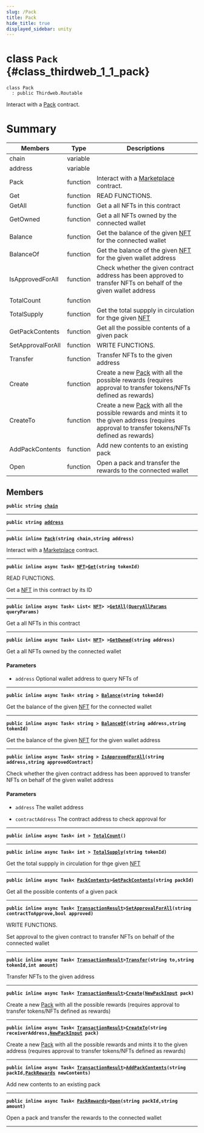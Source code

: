 ```yaml
---
slug: /Pack
title: Pack
hide_title: true
displayed_sidebar: unity
---
```


# class `Pack` {#class_thirdweb_1_1_pack}

```
class Pack
  : public Thirdweb.Routable
```

Interact with a [Pack](#class_thirdweb_1_1_pack) contract.

# Summary

| Members           | Type     | Descriptions                                                                                                                                                                 |
| ----------------- | -------- | ---------------------------------------------------------------------------------------------------------------------------------------------------------------------------- |
| chain             | variable |                                                                                                                                                                              |
| address           | variable |                                                                                                                                                                              |
| Pack              | function | Interact with a [Marketplace](docs/unity/Marketplace.md#class_thirdweb_1_1_marketplace) contract.                                                                            |
| Get               | function | READ FUNCTIONS.                                                                                                                                                              |
| GetAll            | function | Get a all NFTs in this contract                                                                                                                                              |
| GetOwned          | function | Get a all NFTs owned by the connected wallet                                                                                                                                 |
| Balance           | function | Get the balance of the given [NFT](docs/unity/NFT.md#struct_thirdweb_1_1_n_f_t) for the connected wallet                                                                     |
| BalanceOf         | function | Get the balance of the given [NFT](docs/unity/NFT.md#struct_thirdweb_1_1_n_f_t) for the given wallet address                                                                 |
| IsApprovedForAll  | function | Check whether the given contract address has been approved to transfer NFTs on behalf of the given wallet address                                                            |
| TotalCount        | function |                                                                                                                                                                              |
| TotalSupply       | function | Get the total suppply in circulation for thge given [NFT](docs/unity/NFT.md#struct_thirdweb_1_1_n_f_t)                                                                       |
| GetPackContents   | function | Get all the possible contents of a given pack                                                                                                                                |
| SetApprovalForAll | function | WRITE FUNCTIONS.                                                                                                                                                             |
| Transfer          | function | Transfer NFTs to the given address                                                                                                                                           |
| Create            | function | Create a new [Pack](#class_thirdweb_1_1_pack) with all the possible rewards (requires approval to transfer tokens/NFTs defined as rewards)                                   |
| CreateTo          | function | Create a new [Pack](#class_thirdweb_1_1_pack) with all the possible rewards and mints it to the given address (requires approval to transfer tokens/NFTs defined as rewards) |
| AddPackContents   | function | Add new contents to an existing pack                                                                                                                                         |
| Open              | function | Open a pack and transfer the rewards to the connected wallet                                                                                                                 |

## Members

**`public string `[`chain`](#class_thirdweb_1_1_pack_1ae65c4c6bbb9e1fc75686d4fb25274ed4)**

---

**`public string `[`address`](#class_thirdweb_1_1_pack_1a2e01eadb1290eba35178ac00df897abc)**

---

**`public inline `[`Pack`](#class_thirdweb_1_1_pack_1a4a0bbffb978806b89364ee73ff0c6c65)`(string chain,string address)`**

Interact with a [Marketplace](docs/unity/Marketplace.md#class_thirdweb_1_1_marketplace) contract.

---

**`public inline async Task< `[`NFT`](docs/unity/NFT.md#struct_thirdweb_1_1_n_f_t)`>`[`Get`](#class_thirdweb_1_1_pack_1a2a863624446e14f14a2f66c523d0ebd2)`(string tokenId)`**

READ FUNCTIONS.

Get a [NFT](docs/unity/NFT.md#struct_thirdweb_1_1_n_f_t) in this contract by its ID

---

**`public inline async Task< List< `[`NFT`](docs/unity/NFT.md#struct_thirdweb_1_1_n_f_t)`> >`[`GetAll`](#class_thirdweb_1_1_pack_1ad1534fccc43f658e5f072b433e5eb983)`(`[`QueryAllParams`](docs/unity/QueryAllParams.md#class_thirdweb_1_1_query_all_params)` queryParams)`**

Get a all NFTs in this contract

---

**`public inline async Task< List< `[`NFT`](docs/unity/NFT.md#struct_thirdweb_1_1_n_f_t)`> >`[`GetOwned`](#class_thirdweb_1_1_pack_1af286b08b76146749d539ce5720f40d1a)`(string address)`**

Get a all NFTs owned by the connected wallet

#### Parameters

- `address` Optional wallet address to query NFTs of

---

**`public inline async Task< string > `[`Balance`](#class_thirdweb_1_1_pack_1a8cbfb89ac9894be20a2eb5722756fa60)`(string tokenId)`**

Get the balance of the given [NFT](docs/unity/NFT.md#struct_thirdweb_1_1_n_f_t) for the connected wallet

---

**`public inline async Task< string > `[`BalanceOf`](#class_thirdweb_1_1_pack_1a29cd4f967beb3aa1a65dbddb356c0227)`(string address,string tokenId)`**

Get the balance of the given [NFT](docs/unity/NFT.md#struct_thirdweb_1_1_n_f_t) for the given wallet address

---

**`public inline async Task< string > `[`IsApprovedForAll`](#class_thirdweb_1_1_pack_1a7a5468373f88b07236ecd2b82867ce8d)`(string address,string approvedContract)`**

Check whether the given contract address has been approved to transfer NFTs on behalf of the given wallet address

#### Parameters

- `address` The wallet address

- `contractAddress` The contract address to check approval for

---

**`public inline async Task< int > `[`TotalCount`](#class_thirdweb_1_1_pack_1ae92159a38fe0f63ec6fcb6668677fe19)`()`**

---

**`public inline async Task< int > `[`TotalSupply`](#class_thirdweb_1_1_pack_1af97fd8f9326d0e41356fd07d11f84dda)`(string tokenId)`**

Get the total suppply in circulation for thge given [NFT](docs/unity/NFT.md#struct_thirdweb_1_1_n_f_t)

---

**`public inline async Task< `[`PackContents`](docs/unity/PackContents.md#class_thirdweb_1_1_pack_contents)`>`[`GetPackContents`](#class_thirdweb_1_1_pack_1a346c554a0538f2d8587fd3dbda554dc0)`(string packId)`**

Get all the possible contents of a given pack

---

**`public inline async Task< `[`TransactionResult`](docs/unity/TransactionResult.md#class_thirdweb_1_1_transaction_result)`>`[`SetApprovalForAll`](#class_thirdweb_1_1_pack_1a36127ffffba6c6f21597d1cc862474fa)`(string contractToApprove,bool approved)`**

WRITE FUNCTIONS.

Set approval to the given contract to transfer NFTs on behalf of the connected wallet

---

**`public inline async Task< `[`TransactionResult`](docs/unity/TransactionResult.md#class_thirdweb_1_1_transaction_result)`>`[`Transfer`](#class_thirdweb_1_1_pack_1a6a7004baa5054dc91b80c518d4b34bed)`(string to,string tokenId,int amount)`**

Transfer NFTs to the given address

---

**`public inline async Task< `[`TransactionResult`](docs/unity/TransactionResult.md#class_thirdweb_1_1_transaction_result)`>`[`Create`](#class_thirdweb_1_1_pack_1a150dc435526a37047ed7323567abe2a3)`(`[`NewPackInput`](docs/unity/NewPackInput.md#class_thirdweb_1_1_new_pack_input)` pack)`**

Create a new [Pack](#class_thirdweb_1_1_pack) with all the possible rewards (requires approval to transfer tokens/NFTs defined as rewards)

---

**`public inline async Task< `[`TransactionResult`](docs/unity/TransactionResult.md#class_thirdweb_1_1_transaction_result)`>`[`CreateTo`](#class_thirdweb_1_1_pack_1a0455215677631c886070379209ead081)`(string receiverAddress,`[`NewPackInput`](docs/unity/NewPackInput.md#class_thirdweb_1_1_new_pack_input)` pack)`**

Create a new [Pack](#class_thirdweb_1_1_pack) with all the possible rewards and mints it to the given address (requires approval to transfer tokens/NFTs defined as rewards)

---

**`public inline async Task< `[`TransactionResult`](docs/unity/TransactionResult.md#class_thirdweb_1_1_transaction_result)`>`[`AddPackContents`](#class_thirdweb_1_1_pack_1acb611c382e7ce79a92826c2404b68d7e)`(string packId,`[`PackRewards`](docs/unity/PackRewards.md#struct_thirdweb_1_1_pack_rewards)` newContents)`**

Add new contents to an existing pack

---

**`public inline async Task< `[`PackRewards`](docs/unity/PackRewards.md#struct_thirdweb_1_1_pack_rewards)`>`[`Open`](#class_thirdweb_1_1_pack_1a3217e8f071a06e897744421b48e0c710)`(string packId,string amount)`**

Open a pack and transfer the rewards to the connected wallet

---
